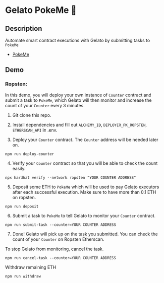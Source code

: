 # Gelato PokeMe 🍦

## Description

Automate smart contract executions with Gelato by submitting tasks to `PokeMe`

- [PokeMe](https://ropsten.etherscan.io/address/0xeC8700A092789F58608212E314e3576bF2E98556)

## Demo

### Ropsten:

In this demo, you will deploy your own instance of `Counter` contract and submit a task to `PokeMe`, which Gelato will then monitor and increase the count of your `Counter` every 3 minutes.

1. Git clone this repo.

2. Install dependencies and fill out `ALCHEMY_ID`, `DEPLOYER_PK_ROPSTEN`, `ETHERSCAN_API` in .env.

3. Deploy your `Counter` contract. The `Counter` address will be needed later on.

```
npm run deploy-counter
```

4. Verify your `Counter` contract so that you will be able to check the count easily.

```
npx hardhat verify --network ropsten "YOUR COUNTER ADDRESS"
```

5. Deposit some ETH to `PokeMe` which will be used to pay Gelato executors after each successful execution. Make sure to have more than 0.1 ETH on ropsten.

```
npm run deposit
```

6. Submit a task to `PokeMe` to tell Gelato to monitor your `Counter` contract.

```
npm run submit-task --counter=YOUR COUNTER ADDRESS
```

7. Done! Gelato will pick up on the task you submitted. You can check the count of your `Counter` on Ropsten Etherscan.

To stop Gelato from monitoring, cancel the task.

```
npm run cancel-task --counter=YOUR COUNTER ADDRESS
```

Withdraw remaining ETH

```
npm run withdraw
```
